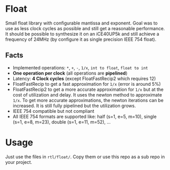 # Float

Small float library with configurable mantissa and exponent.
Goal was to use as less clock cycles as possible and still get a reasonable performance. It should be possible to synthesize it on an iCE40UP5k and still achieve a frequency of 24MHz (by configure it as single precision IEEE 754 float).

## Facts
- Implemented operations: ```*```, ```+```, ```-```, ```1/x```, ```int to float```, ```float to int```
- __One operation per clock__ (all operations are __pipelined__)
- Latency: __4 Clock cycles__ (except FloatFastRecip2 which requires 12)
- FloatFastRecip to get a fast approximation for ```1/x``` (error is around 5%)
- FloatFastRecip2 to get a more accurate approximation for ```1/x``` but at the cost of utilization and delay. It uses the newton method to approximate ```1/x```. To get more accurate approximations, the newton iterations can be increased. It is still fully pipelined but the utilization grows.
- IEEE 754 compatible but not compliant
- All IEEE 754 formats are supported like: half (s=1, e=5, m=10), single (s=1, e=8, m=23), double (s=1, e=11, m=52), ...

# Usage
Just use the files in ```rtl/float/```. Copy them or use this repo as a sub repo in your project.
